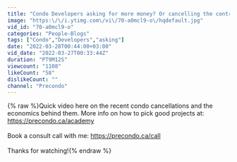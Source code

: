 ```yaml
---
title: "Condo Developers asking for more money? Or cancelling the contract"
image: "https:\/\/i.ytimg.com\/vi\/70-a0mcl9-o\/hqdefault.jpg"
vid_id: "70-a0mcl9-o"
categories: "People-Blogs"
tags: ["Condo","Developers","asking"]
date: "2022-03-28T00:44:00+03:00"
vid_date: "2022-03-27T00:33:44Z"
duration: "PT9M12S"
viewcount: "1108"
likeCount: "58"
dislikeCount: ""
channel: "Precondo"
---
```

{% raw %}Quick video here on the recent condo cancellations and the economics behind them. More info on how to pick good projects at: <a rel="nofollow" target="blank" href="https://precondo.ca/academy">https://precondo.ca/academy</a><br /><br />Book a consult call with me: <a rel="nofollow" target="blank" href="https://precondo.ca/call">https://precondo.ca/call</a><br /><br />Thanks for watching!{% endraw %}
